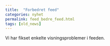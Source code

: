 ```yaml
---
title:  "Forbedret feed"
categories: nyhet
permalink: feed_bedre_feed.html
tags: [old_news]
---
```


Vi har fikset enkelte visningsproblemer i feeden.

